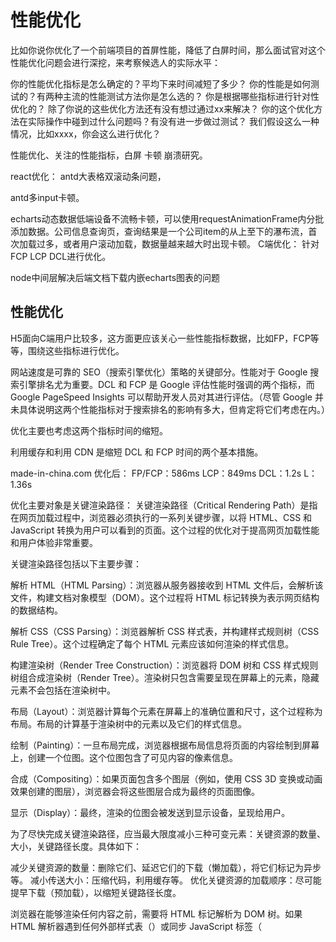 # 性能优化
比如你说你优化了一个前端项目的首屏性能，降低了白屏时间，那么面试官对这个性能优化问题会进行深挖，来考察候选人的实际水平：

你的性能优化指标是怎么确定的？平均下来时间减短了多少？
你的性能是如何测试的？有两种主流的性能测试方法你是怎么选的？
你是根据哪些指标进行针对性优化的？
除了你说的这些优化方法还有没有想过通过xx来解决？
你的这个优化方法在实际操作中碰到过什么问题吗？有没有进一步做过测试？
我们假设这么一种情况，比如xxxx，你会这么进行优化？

性能优化、关注的性能指标，白屏 卡顿 崩溃研究。

react优化：
antd大表格双滚动条问题，

antd多input卡顿。

echarts动态数据低端设备不流畅卡顿，可以使用requestAnimationFrame内分批添加数据。公司信息查询页，查询结果是一个公司item的从上至下的瀑布流，首次加载过多，或者用户滚动加载，数据量越来越大时出现卡顿。
C端优化：
针对FCP LCP DCL进行优化。

node中间层解决后端文档下载内嵌echarts图表的问题

## 性能优化

H5面向C端用户比较多，这方面更应该关心一些性能指标数据，比如FP，FCP等等，围绕这些指标进行优化。

网站速度是可靠的 SEO（搜索引擎优化）策略的关键部分。性能对于 Google 搜索引擎排名尤为重要。DCL 和 FCP 是 Google 评估性能时强调的两个指标，而 Google PageSpeed Insights 可以帮助开发人员对其进行评估。（尽管 Google 并未具体说明这两个性能指标对于搜索排名的影响有多大，但肯定将它们考虑在内。）

优化主要也考虑这两个指标时间的缩短。

利用缓存和利用 CDN 是缩短 DCL 和 FCP 时间的两个基本措施。

made-in-china.com 优化后：
FP/FCP：586ms
LCP：849ms
DCL：1.2s
L：1.36s



优化主要对象是关键渲染路径：
关键渲染路径（Critical Rendering Path）是指在网页加载过程中，浏览器必须执行的一系列关键步骤，以将 HTML、CSS 和 JavaScript 转换为用户可以看到的页面。这个过程的优化对于提高网页加载性能和用户体验非常重要。

关键渲染路径包括以下主要步骤：

解析 HTML（HTML Parsing）：浏览器从服务器接收到 HTML 文件后，会解析该文件，构建文档对象模型（DOM）。这个过程将 HTML 标记转换为表示网页结构的数据结构。

解析 CSS（CSS Parsing）：浏览器解析 CSS 样式表，并构建样式规则树（CSS Rule Tree）。这个过程确定了每个 HTML 元素应该如何渲染的样式信息。

构建渲染树（Render Tree Construction）：浏览器将 DOM 树和 CSS 样式规则树组合成渲染树（Render Tree）。渲染树只包含需要呈现在屏幕上的元素，隐藏元素不会包括在渲染树中。

布局（Layout）：浏览器计算每个元素在屏幕上的准确位置和尺寸，这个过程称为布局。布局的计算基于渲染树中的元素以及它们的样式信息。

绘制（Painting）：一旦布局完成，浏览器根据布局信息将页面的内容绘制到屏幕上，创建一个位图。这个位图包含了可见内容的像素信息。

合成（Compositing）：如果页面包含多个图层（例如，使用 CSS 3D 变换或动画效果创建的图层），浏览器会将这些图层合成为最终的页面图像。

显示（Display）：最终，渲染的位图会被发送到显示设备，呈现给用户。


为了尽快完成关键渲染路径，应当最大限度减小三种可变元素：关键资源的数量、大小，关键路径长度。具体如下：

减少关键资源的数量：删除它们、延迟它们的下载（懒加载），将它们标记为异步等。
减小传送大小：压缩代码，利用缓存等。
优化关键资源的加载顺序：尽可能提早下载（预加载），以缩短关键路径长度。


浏览器在能够渲染任何内容之前，需要将 HTML 标记解析为 DOM 树。如果 HTML 解析器遇到任何外部样式表（<link rel="stylesheet">）或同步 JavaScript 标签（<script src="main.js">），则会暂停解析。

脚本和样式表都是阻塞渲染的资源，这些资源会使 FCP 延迟，进而导致 LCP 延迟。延迟加载任何非关键的 JavaScript 和 CSS，从而提高网页主要内容的加载速度。

1.压缩css资源：
对于 webpack：optimize-css-assets-webpack-plugin
对于 Gulp：gulp-clean-css
对于 Rollup：rollup-plugin-css-porter
提升0.6秒。

2.通过chrome的coverage选项卡查看网页未使用的css和js资源并优化。
*将未使用的css js资源完全删除或者移动到另一个样式表。
*对于任何初始渲染时不需要的 CSS，请使用 loadCSS 来异步加载文件，这里运用了rel="preload"和onload。

异步加载css
```
<link rel="preload" href="stylesheet.css" as="style" onload="this.onload=null;this.rel='stylesheet'">
<noscript><link rel="stylesheet" href="styles.css"></noscript>
```
这不是加载 CSS 的标准方式。以下是工作原理：
*link rel="preload" as="style" 异步请求样式表。您可以在预加载关键资产指南中了解有关 preload 的更多信息。
*link 的 onload 属性允许在加载 CSS 完成后对其进行处理。
*在使用 onload 处理程序后将其“归零”有助于某些浏览器避免在切换 rel 属性时重新调用处理程序。
*对 noscript 元素内的样式表的引用可作为不执行 JavaScript 的浏览器的后备。

提升0.2秒

异步加载css优化之后，可以在performance追踪到FCP标记出现在了css请求之前，这意味着浏览器在渲染页面之前不需要等待css加载

3.内联关键 CSS
通过把用于首屏内容的任何关键路径 CSS 直接包括在<head>中来将这些 CSS 进行内联。
如果您无法为您的网站手动添加内联样式，请使用库来将该过程自动化。一些示例：
Critical、CriticalCSS 和 Penthouse 都是提取和内联首屏 CSS 的包
Critters 是一个 webpack 插件，能够内联关键 CSS 并对其余部分进行懒加载
提升0.5秒


4.减少 JavaScript 阻塞时间
削减和压缩 JavaScript 文件
延迟加载未使用的 JavaScript
最大限度减少未使用的 polyfill

5.优化和压缩图像
首先考虑不使用图像。如果图像与内容无关，请将其删除。
压缩图像（例如使用 Imagemin）
将图像转换为更新的格式（JPEG 2000、JPEG XR 或 WebP）
使用响应式图像
考虑使用图像 CDN

图片懒加载：
1.Chrome浏览器的IMG图片和IFRAME框架会支持原生懒加载特性，使用loading="lazy"语法。
让一张图片在靠近浏览器视窗的时候才加载。
`<img src="./example.jpg" loading="lazy" alt="dada">`
但Lazy loading加载数量与屏幕高度有关，高度越小加载数量越少，但并不是线性关系。
Lazy loading加载数量与网速有关，网速越慢，加载数量越多，但并不是线性关系。
滚动即会触发图片懒加载，不会说滚动一屏后再去加载。
窗口resize尺寸变化也会触发图片懒加载，当屏幕高度从小变大的时候。

`var isSupportLoading = 'loading' in new Image();`检测浏览器是否原生支持图片懒加载。

2.需要将图片的地址放到 data-src 属性里，而src值不需要，直接将src属性去掉。
所有具有data-src属性的图片，我们将其初始显示状态为不可见，通过透明度来调节：
```
img {
	opacity: 1;
	transition: opacity 0.3s;
}

img[data-src] {
	opacity: 0;
}
```

我们最终会将 data-src 属性去掉，换成src属性，但这是图片加载成功后的动作：
```
[].forEach.call(document.querySelectorAll('img[data-src]'), function(img) {
	img.setAttribute('src', img.getAttribute('data-src'));
	img.onload = function() {
		img.removeAttribute('data-src');
	};
});
```
相比起其它各种的图片延迟加载技术，这种方法非常的简单，它几乎不要求其它任何条件，可以用在任何地方，使用起来非常灵活。

当然，简单有简单的好坏，也会因为简单而不足。它不具有图片图片滚动到可视窗口内再加载的功能。

3.滚动时监听，el.offsetTop - document.documentElement.scrollTop <= viewPortHeight
需要实现图片加载前loading的效果的话，我们就可以给img的src设为loading图片的路径，data-src设为图片真实路径，在上述callback函数，将data-src的值赋给src即可

4.getBoundingClientRect

5.Intersection Observer
判断两个元素是否重叠，因为不用进行事件的监听，性能方面相比getBoundingClientRect会好很多



## 代码规范
优化 JavaScript 执行：
对于动画效果的实现，避免使用setTimeout或setInterval，请使用requestAnimationFrame。
将长时间运行计算的 JavaScript 从主线程移到 Web Worker。
使用微任务来执行对多个帧的 DOM 更改。

缩小样式计算的范围并降低其复杂性：
降低选择器的复杂性，比如BEM命名规范。
减少在元素更改时需要计算的工作量。

避免大型、复杂的布局和布局抖动：
布局的作用范围一般为整个文档。
DOM 元素的数量将影响性能；应尽可能避免触发布局。
避免强制同步布局和布局抖动；先读取样式值，然后进行样式更改。

简化绘制的复杂度、减小绘制区域（减少重排 以重绘代替）：
除transform或opacity属性之外，更改任何属性始终都会触发绘制。
通过层的提升和动画的编排来减少绘制区域。

使输入处理程序去抖：
避免长时间运行输入处理程序；它们可能阻止滚动。
不要在输入处理程序中进行样式更改（将触发强制同步布局）。
使滚动处理程序去除抖动。


# 优化

## js脚本放在页面body底部，尽快让页面得到渲染。
## http请求带来额外开销，减少外链脚本数量。
## 动态脚本加载。因为无论何时启动下载，文件的下载和执行都不会阻塞页面其他进程。
```js
function laodScript(url,callback){
    var script = document.createElement('script');
    script.type = 'text/javascript';

    if(script.readyState){  // ie
        script.onreadystatechange = function(){
            if(script.readyState == 'loaded' || script.readyState == 'complete'){
                script.onreadystatechange = null;
                callback()
            }
        }
    }else{ //其他浏览器
        script.onload = function(){
            callback()
        }
    }
    script.src = url;
    document.getElementsByTagName('head')[0].appendChild(script);
}

// 使用
loadScript('./a.js',function(){
    loadScript('./b.js',function(){
        loadScript('./c.js',function(){
            console.log('加载完成')
        })
    })
})
```